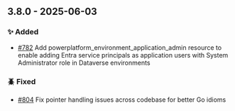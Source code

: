 ## 3.8.0 - 2025-06-03

### ✨ Added

* [#782](https://github.com/microsoft/terraform-provider-power-platform/issues/782) Add powerplatform_environment_application_admin resource to enable adding Entra service principals as application users with System Administrator role in Dataverse environments

### 🪲 Fixed

* [#804](https://github.com/microsoft/terraform-provider-power-platform/issues/804) Fix pointer handling issues across codebase for better Go idioms
